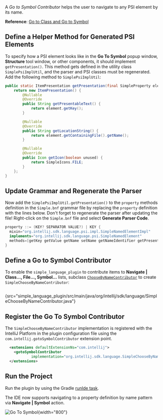 [//]: # (title: 13. Go To Symbol Contributor)

<!-- Copyright 2000-2021 JetBrains s.r.o. and other contributors. Use of this source code is governed by the Apache 2.0 license that can be found in the LICENSE file. -->

A _Go to Symbol Contributor_ helps the user to navigate to any PSI element by its name.

**Reference**: [Go to Class and Go to Symbol](go_to_class_and_go_to_symbol.md)

## Define a Helper Method for Generated PSI Elements
To specify how a PSI element looks like in the **Go To Symbol** popup window, **Structure** tool window, or other components, it should implement `getPresentation()`.
This method gets defined in the utility class `SimplePsiImplUtil`, and the parser and PSI classes must be regenerated.
Add the following method to `SimplePsiImplUtil`:

```java
public static ItemPresentation getPresentation(final SimpleProperty element) {
    return new ItemPresentation() {
        @Nullable
        @Override
        public String getPresentableText() {
            return element.getKey();
        }

        @Nullable
        @Override
        public String getLocationString() {
            return element.getContainingFile().getName();
        }

        @Nullable
        @Override
        public Icon getIcon(boolean unused) {
            return SimpleIcons.FILE;
        }
    };
}
```

## Update Grammar and Regenerate the Parser
Now add the `SimplePsiImplUtil.getPresentation()` to the `property` methods definition in the `Simple.bnf` grammar file by replacing the `property` definition with the lines below.
Don't forget to regenerate the parser after updating the file!
Right-click on the `Simple.bnf` file and select **Generate Parser Code**.

```java
property ::= (KEY? SEPARATOR VALUE?) | KEY {
  mixin="org.intellij.sdk.language.psi.impl.SimpleNamedElementImpl"
  implements="org.intellij.sdk.language.psi.SimpleNamedElement"
  methods=[getKey getValue getName setName getNameIdentifier getPresentation]
}
```

## Define a Go to Symbol Contributor
To enable the `simple_language_plugin` to contribute items to **Navigate \| Class..., File..., Symbol...** lists, subclass [`ChooseByNameContributor`](upsource:///platform/lang-api/src/com/intellij/navigation/ChooseByNameContributor.java) to create `SimpleChooseByNameContributor`:

```java
```
{src="simple_language_plugin/src/main/java/org/intellij/sdk/language/SimpleChooseByNameContributor.java"}

## Register the Go To Symbol Contributor
The `SimpleChooseByNameContributor` implementation is registered with the IntelliJ Platform in the plugin configuration file using the `com.intellij.gotoSymbolContributor` extension point.

```xml
  <extensions defaultExtensionNs="com.intellij">
    <gotoSymbolContributor
            implementation="org.intellij.sdk.language.SimpleChooseByNameContributor"/>
  </extensions>
```

## Run the Project
Run the plugin by using the Gradle [runIde task](gradle_prerequisites.md#running-a-simple-gradle-based-intellij-platform-plugin).

The IDE now supports navigating to a property definition by name pattern via **Navigate \| Symbol** action.

![Go To Symbol](go_to_symbol.png){width="800"}